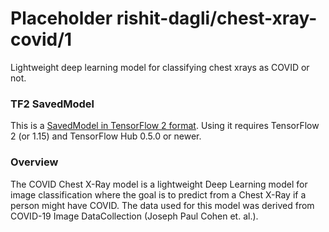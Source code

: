 # Placeholder rishit-dagli/chest-xray-covid/1
Lightweight deep learning model for classifying chest xrays as COVID or not.

<!-- module-type: image-classification -->
<!-- network-architecture: other -->
<!-- dataset: chest-xray-covid -->
<!-- fine-tunable: false -->
<!-- license: Apache-2.0 -->
<!-- format: saved_model_2 -->

### TF2 SavedModel
This is a [SavedModel in TensorFlow 2 format](https://www.tensorflow.org/hub/tf2_saved_model). Using it requires TensorFlow 2 (or 1.15) and TensorFlow Hub 0.5.0 or newer.

### Overview
The COVID Chest X-Ray model is a lightweight Deep Learning model for image classification where the goal is to predict from a Chest X-Ray if a person might have COVID. The data used for this model was derived from COVID-19 Image DataCollection (Joseph Paul Cohen et. al.).